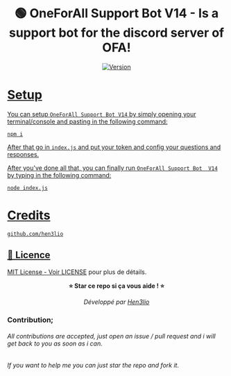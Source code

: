 <h1 align="center">
    🟢 OneForAll Support Bot V14 - Is a support bot for the discord server of OFA!
</h1>

<p align="center">
	<a href="https://deno.land" target="_blank">
    	<img src="https://img.shields.io/badge/Version-1.0.0-7DCDE3?style=for-the-badge" alt="Version">
</p>
	
# Setup
	
You can setup `OneForAll Support Bot V14` by simply opening your terminal/console and pasting in the following command:
```
npm i
```
After that go in `index.js` and put your token and config your questions and responses.

After you've done all that, you can finally run `OneForAll Support Bot  V14` by typing in the following command:
```
node index.js
```

# Credits
```
github.com/hen3lio
```

## 📄 Licence

MIT License - Voir [LICENSE](LICENSE) pour plus de détails.

<div align="center">
  
  **⭐ Star ce repo si ça vous aide ! ⭐**
  
  *Développé par [Hen3lio](https://github.com/Hen3lio)*
  
</div>

### Contribution;
###### All contributions are accepted, just open an issue / pull request and i will get back to you as soon as i can.
###### If you want to help me you can just star the repo and fork it.
 
